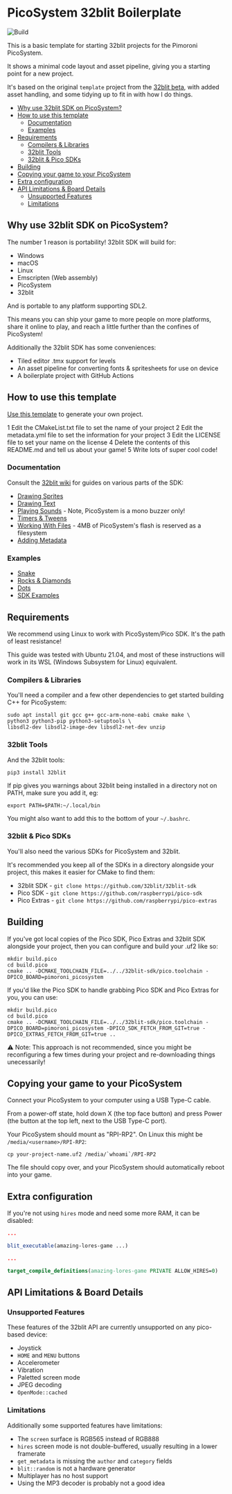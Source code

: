# PicoSystem 32blit Boilerplate <!-- omit in toc -->

![Build](https://github.com/32blit/32blit-boilerplate/workflows/Build/badge.svg)

This is a basic template for starting 32blit projects for the Pimoroni PicoSystem.

It shows a minimal code layout and asset pipeline, giving you a starting point
for a new project.

It's based on the original `template` project from the 
[32blit beta](https://github.com/pimoroni/32blit-beta), with added asset
handling, and some tidying up to fit in with how I do things.

- [Why use 32blit SDK on PicoSystem?](#why-use-32blit-sdk-on-picosystem)
- [How to use this template](#how-to-use-this-template)
  - [Documentation](#documentation)
  - [Examples](#examples)
- [Requirements](#requirements)
  - [Compilers & Libraries](#compilers--libraries)
  - [32blit Tools](#32blit-tools)
  - [32blit & Pico SDKs](#32blit--pico-sdks)
- [Building](#building)
- [Copying your game to your PicoSystem](#copying-your-game-to-your-picosystem)
- [Extra configuration](#extra-configuration)
- [API Limitations & Board Details](#api-limitations--board-details)
  - [Unsupported Features](#unsupported-features)
  - [Limitations](#limitations)

## Why use 32blit SDK on PicoSystem?

The number 1 reason is portability! 32blit SDK will build for:

* Windows
* macOS
* Linux
* Emscripten (Web assembly)
* PicoSystem
* 32blit

And is portable to any platform supporting SDL2.

This means you can ship your game to more people on more platforms, share it online to play, and reach a little further than the confines of PicoSystem!

Additionally the 32blit SDK has some conveniences:

* Tiled editor .tmx support for levels
* An asset pipeline for converting fonts & spritesheets for use on device
* A boilerplate project with GitHub Actions

## How to use this template

[Use this template](https://github.com/32blit/picosystem-boilerplate/generate) to
generate your own project.

1 Edit the CMakeList.txt file to set the name of your project
2 Edit the metadata.yml file to set the information for your project
3 Edit the LICENSE file to set your name on the license
4 Delete the contents of this README.md and tell us about your game!
5 Write lots of super cool code!

### Documentation

Consult the [32blit wiki](https://github.com/32blit/32blit-sdk/wiki) for guides on various parts of the SDK:

* [Drawing Sprites](https://github.com/32blit/32blit-sdk/wiki/Sprites)
* [Drawing Text](https://github.com/32blit/32blit-sdk/wiki/Text)
* [Playing Sounds](https://github.com/32blit/32blit-sdk/wiki/Audio) - Note, PicoSystem is a mono buzzer only!
* [Timers & Tweens](https://github.com/32blit/32blit-sdk/wiki/Timers-&-Tweens)
* [Working With Files](https://github.com/32blit/32blit-sdk/wiki/File) - 4MB of PicoSystem's flash is reserved as a filesystem
* [Adding Metadata](https://github.com/32blit/32blit-sdk/wiki/Metadata)

### Examples

* [Snake](https://github.com/32blit/snake/)
* [Rocks & Diamonds](https://github.com/32blit/rocks-and-diamonds)
* [Dots](https://github.com/gadgetoid/32blit-dots)
* [SDK Examples](https://github.com/32blit/32blit-sdk/tree/master/examples)

## Requirements

We recommend using Linux to work with PicoSystem/Pico SDK. It's the path of least resistance!

This guide was tested with Ubuntu 21.04, and most of these instructions will work in its WSL
(Windows Subsystem for Linux) equivalent.

### Compilers & Libraries

You'll need a compiler and a few other dependencies to get started building C++ for PicoSystem:

```
sudo apt install git gcc g++ gcc-arm-none-eabi cmake make \
python3 python3-pip python3-setuptools \
libsdl2-dev libsdl2-image-dev libsdl2-net-dev unzip
```

### 32blit Tools

And the 32blit tools:

```
pip3 install 32blit
```

If pip gives you warnings about 32blit being installed in a directory not on PATH, make sure you add it, eg:

```
export PATH=$PATH:~/.local/bin
```

You might also want to add this to the bottom of your `~/.bashrc`.

### 32blit & Pico SDKs

You'll also need the various SDKs for PicoSystem and 32blit.

It's recommended you keep all of the SDKs in a directory alongside your project,
this makes it easier for CMake to find them:

* 32blit SDK - `git clone https://github.com/32blit/32blit-sdk`
* Pico SDK - `git clone https://github.com/raspberrypi/pico-sdk`
* Pico Extras - `git clone https://github.com/raspberrypi/pico-extras`

## Building

If you've got local copies of the Pico SDK, Pico Extras and 32blit SDK alongside your project,
then you can configure and build your .uf2 like so:

```
mkdir build.pico
cd build.pico
cmake .. -DCMAKE_TOOLCHAIN_FILE=../../32blit-sdk/pico.toolchain -DPICO_BOARD=pimoroni_picosystem
```

If you'd like the Pico SDK to handle grabbing Pico SDK and Pico Extras for you, you can use:

```
mkdir build.pico
cd build.pico
cmake .. -DCMAKE_TOOLCHAIN_FILE=../../32blit-sdk/pico.toolchain -DPICO_BOARD=pimoroni_picosystem -DPICO_SDK_FETCH_FROM_GIT=true -DPICO_EXTRAS_FETCH_FROM_GIT=true ..
```

:warning: Note: This approach is not recommended, since you might be reconfiguring a few times during
your project and re-downloading things unecessarily!

## Copying your game to your PicoSystem

Connect your PicoSystem to your computer using a USB Type-C cable.

From a power-off state, hold down X (the top face button) and press Power (the button at the top left, next to the USB Type-C port).

Your PicoSystem should mount as "RPI-RP2". On Linux this might be `/media/<username>/RPI-RP2`:

```
cp your-project-name.uf2 /media/`whoami`/RPI-RP2
```

The file should copy over, and your PicoSystem should automatically reboot into your game.

## Extra configuration

If you're not using `hires` mode and need some more RAM, it can be disabled:
```cmake
...

blit_executable(amazing-lores-game ...)

...

target_compile_definitions(amazing-lores-game PRIVATE ALLOW_HIRES=0)
```

## API Limitations & Board Details

### Unsupported Features

These features of the 32blit API are currently unsupported on any pico-based device:

- Joystick
- `HOME` and `MENU` buttons
- Accelerometer
- Vibration
- Paletted screen mode
- JPEG decoding
- `OpenMode::cached`

### Limitations

Additionally some supported features have limitations:

- The `screen` surface is RGB565 instead of RGB888
- `hires` screen mode is not double-buffered, usually resulting in a lower framerate
- `get_metadata` is missing the `author` and `category` fields
- `blit::random` is not a hardware generator
- Multiplayer has no host support
- Using the MP3 decoder is probably not a good idea
